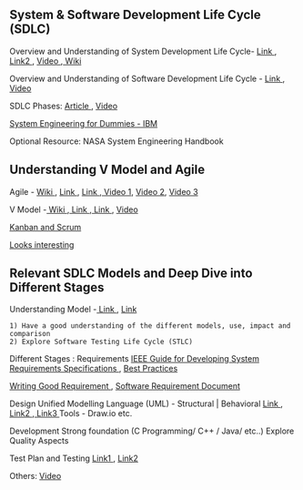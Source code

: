 ## System & Software Development Life Cycle (SDLC)


Overview and Understanding of System Development Life Cycle- <a href="https://www.smartsheet.com/system-development-life-cycle-guide" target="_blank"> Link </a> , <a href="https://www.tutorialspoint.com/system_analysis_and_design/system_analysis_and_design_development_life_cycle.htm" target="_blank"> Link2 </a>, <a href="https://youtu.be/mH-Nc5kvyQQ" target="_blank">Video </a>,<a href="https://en.wikipedia.org/wiki/Systems_development_life_cycle" target="_blank"> Wiki</a>

Overview and Understanding of Software Development Life Cycle - <a href="https://www.guru99.com/software-development-life-cycle-tutorial.html" target="_blank">Link </a>, <a href="https://youtu.be/i-QyW8D3ei0" target="_blank"> Video </a>

SDLC Phases: <a href="https://www.innovativearchitects.com/KnowledgeCenter/basic-IT-systems/system-development-life-cycle.aspx" target="_blank"> Article </a>, <a href="https://www.youtube.com/watch?v=fnvXFQprVFg" target="_blank"> Video </a>

<a href="https://pdfslide.net/reader/f/systems-engineering-for-dummies-ibm-limited-systems-engineering-for-dummies" target="_blank"> System Engineering for Dummies - IBM </a>

Optional Resource: NASA System Engineering Handbook

## Understanding V Model and Agile


Agile - <a href="https://en.wikipedia.org/wiki/Agile_software_development" target="_blank"> Wiki </a>, <a href="https://www.infoworld.com/article/3237508/what-is-agile-methodology-modern-software-development-explained.html" target="_blank"> Link </a>, <a href="https://zenkit.com/en/blog/agile-methodology-an-overview/" target="_blank"> Link </a>,<a href="https://youtu.be/XU0llRltyFM" target="_blank"> Video 1</a>, <a href="https://www.youtube.com/watch?v=Z9QbYZh1YXY" target="_blank"> Video 2</a>, <a href="https://www.youtube.com/watch?v=EAzxaQlsmC0&list=PLLRADeJk4TCJeJlu-3Bw3eLzIbYWDAyXm&index=3" target="_blank"> Video 3 </a>

V Model -<a href="https://en.wikipedia.org/wiki/V-Model_(software_development%29" target="_blank"> Wiki </a>,<a href="https://www.professionalqa.com/v-model" target="_blank"> Link </a>,<a href="https://www.istqb.org/images/Articles/christie_The%20Seductive%20and%20Dangerous%20V-Model.pdf" target="_blank"> Link </a> , <a href="https://youtu.be/zzPDHqR2qhU" target="_blank"> Video </a>

<a href="https://www.youtube.com/watch?v=rIaz-l1Kf8w&t=2s" target="_blank"> Kanban and Scrum </a>

<a href="https://www.youtube.com/watch?v=k_ndH7B-IS4" target="_blank"> Looks interesting </a>


## Relevant SDLC Models and Deep Dive into Different Stages
Understanding Model -<a href="https://melsatar.blog/2012/03/15/software-development-life-cycle-models-and-methodologies/" target="_blank"> Link </a>, <a href="https://www.scnsoft.com/blog/software-development-models" target="_blank"> Link </a>

    1) Have a good understanding of the different models, use, impact and comparison
    2) Explore Software Testing Life Cycle (STLC)

Different Stages : Requirements
<a href="https://pdfs.semanticscholar.org/4018/ea1263f10052e3197c4d2a866b62fde83167.pdf"  target="_blank"> IEEE Guide for Developing System Requirements Specifications </a>, <a href="https://www.math.uaa.alaska.edu/~afkjm/cs401/IEEE830.pdf" target="_blank"> Best Practices </a>

<a href="https://reqexperts.com/wp-content/uploads/2015/07/writing_good_requirements.htm" target="_blank"> Writing Good Requirement </a> , <a href="https://www.lucidchart.com/blog/software-requirements-documentation" target="_blank">Software Requirement Document </a>

Design
Unified Modelling Language (UML) - Structural | Behavioral
<a href="https://www.uml-diagrams.org/uml-25-diagrams.html" target="_blank"> Link </a>, <a href="https://www.visual-paradigm.com/guide/uml-unified-modeling-language/what-is-uml/" target="_blank">Link2 </a>,<a href="https://www.smartdraw.com/uml-diagram/" target="_blank"> Link3 </a>
Tools - Draw.io etc.

Development
Strong foundation (C Programming/ C++ / Java/ etc..)
Explore Quality Aspects

Test Plan and Testing
<a href="https://www.softwaretestinghelp.com/how-to-write-test-plan-document-software-testing-training-day3/" target="_blank">Link1 </a>,  <a href="https://www.guru99.com/what-everybody-ought-to-know-about-test-planing.html" target="_blank">Link2 </a>

Others: <a href="https://www.youtube.com/watch?v=P06yeFsTHxA:-V-model" target="_blank"> Video </a>

